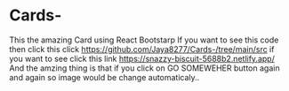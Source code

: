 # Cards-
This the amazing Card using React Bootstarp 
If you want to see this code then click this click <a href ="https://github.com/Jaya8277/Cards-/tree/main/src">https://github.com/Jaya8277/Cards-/tree/main/src</a>
if you want to see click this link <a href="https://snazzy-biscuit-5688b2.netlify.app/">https://snazzy-biscuit-5688b2.netlify.app/</a>
And the amzing thing is that if you click on GO SOMEWEHER button again and again so image would be change automaticaly..
